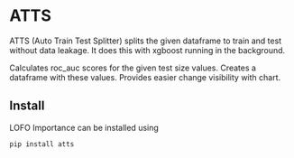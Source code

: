 
ATTS
======

ATTS (Auto Train Test Splitter) splits the given dataframe to train and test without data leakage. It does this with xgboost running in the background. 

Calculates roc_auc scores for the given test size values. Creates a dataframe with these values.
Provides easier change visibility with chart.

## Install
LOFO Importance can be installed using
```
pip install atts
```
